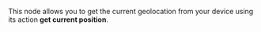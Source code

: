 This node allows you to get the current geolocation from your device using its action **get current position**.
